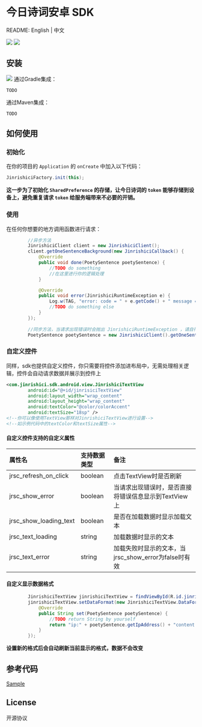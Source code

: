 # 今日诗词安卓 SDK

README: English | 中文

![](https://img.shields.io/github/last-commit/xenv/jinrishici-sdk-android.svg) ![](https://img.shields.io/github/release-date/xenv/jinrishici-sdk-android.svg)

## 安装
![](https://img.shields.io/github/release/xenv/jinrishici-sdk-android.svg)
通过Gradle集成：

	TODO
通过Maven集成：

	TODO

## 如何使用

### 初始化

在你的项目的 `Application` 的 `onCreate` 中加入以下代码：
```java
JinrishiciFactory.init(this);
```
**这一步为了初始化 `SharedPreference` 的存储，让今日诗词的 `token` 能够存储到设备上，避免重复请求 `token` 给服务端带来不必要的开销。**

### 使用
在任何你想要的地方调用函数进行请求：
```java
		//异步方法
		JinrishiciClient client = new JinrishiciClient();
		client.getOneSentenceBackground(new JinrishiciCallback() {
			@Override
			public void done(PoetySentence poetySentence) {
				//TODO do something
				//在这里进行你的逻辑处理
			}

			@Override
			public void error(JinrishiciRuntimeException e) {
				Log.w(TAG, "error: code = " + e.getCode() + " message = " + e.getMessage());
				//TODO do something else
			}
		});
		
		//同步方法，当请求出现错误时会抛出 JinrishiciRuntimeException ，请自行捕获进行处理
		PoetySentence poetySentence = new JinrishiciClient().getOneSentence();
```

### 自定义控件
同样，sdk也提供自定义控件，你只需要将控件添加进布局中，无需处理相关逻辑，控件会自动请求数据并展示到控件上
```xml
<com.jinrishici.sdk.android.view.JinrishiciTextView
		android:id="@+id/jinrisiciTextView"
		android:layout_width="wrap_content"
		android:layout_height="wrap_content"
		android:textColor="@color/colorAccent"
		android:textSize="18sp" />
<!--你可以像使用TextView那样对JinrishiciTextView进行设置-->
<!--如示例代码中的textColor和textSize属性-->
```
#### 自定义控件支持的自定义属性

|属性名|支持数据类型|备注|
| :------------ | :------------ | :------------ |
|jrsc_refresh_on_click|boolean|点击TextView时是否刷新|
|jrsc_show_error|boolean|当请求出现错误时，是否直接将错误信息显示到TextView上|
|jrsc_show_loading_text|boolean|是否在加载数据时显示加载文本|
|jrsc_text_loading|string|加载数据时显示的文本|
|jrsc_text_error|string|加载失败时显示的文本，当jrsc_show_error为false时有效|

#### 自定义显示数据格式
```java
		JinrishiciTextView jinrishiciTextView = findViewById(R.id.jinrisiciTextView);
		jinrishiciTextView.setDataFormat(new JinrishiciTextView.DataFormatListener() {
			@Override
			public String set(PoetySentence poetySentence) {
				//TODO return String by yourself
				return "ip:" + poetySentence.getIpAddress() + "content:" + poetySentence.getData().getContent();
			}
		});
```
**设置新的格式后会自动刷新当前显示的格式，数据不会改变**

## 参考代码
[Sample](https://github.com/xenv/jinrishici-sdk-android/blob/master/app/src/main/java/com/jinrishici/sdk/android/demo/MainActivity.java "Sample")

## License
开源协议
